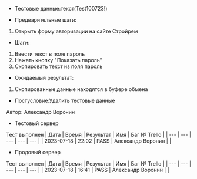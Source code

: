 * Тестовые данные:текст(Test100723!)


* Предварительные шаги:
1. Открыть форму авторизации на сайте Стройрем

* Шаги:
1. Ввести текст в поле пароль
2. Нажать кнопку "Показать пароль"
3. Скопировать текст из поля пароль

* Ожидаемый результат:
1. Скопированные данные находятся в буфере обмена



* Постусловие:Удалить тестовые данные

Автор: Александр Воронин

* Тестовый сервер 

Тест выполнен
| Дата | Время | Результат | Имя | Баг № Trello |
| --- | --- | --- | --- | --- |
| 2023-07-18 | 22:02 | PASS | Александр Воронин |  | 

* Продовый сервер

Тест выполнен
| Дата | Время | Результат | Имя | Баг № Trello |
| --- | --- | --- | --- | --- |
| 2023-07-18 | 16:41 | PASS | Александр Воронин |  | 
